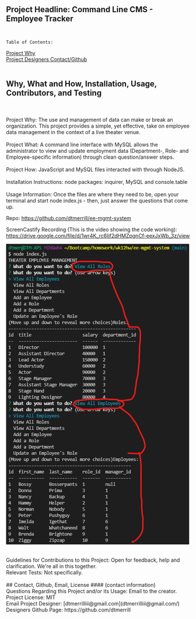 ## Project Headline: Command Line CMS - Employee Tracker<br><br>
    Table of Contents:  
[Project Why](#why)<br>
[Project Designers Contact/Github](#contact)<br><br>
    
    
## Why, What and How, Installation, Usage, Contributors, and Testing
<br><br>
Project Why: The use and management of data can make or break an organization. This project provides a simple, yet effective, take on employee data management in the context of a live theater venue.
<br>
<br>
Project What: A command line interface with MySQL allows the administrator to view and update employment data (Department-, Role- and Employee-specific information) through clean question/answer steps.
<br>
<br>
Project How: JavaScript and MySQL files interacted with through NodeJS.
<br>
<br>
Installation Instructions:  node packages: inquirer, MySQL and console.table
<br>
<br>
Usage Information: Once the files are where they need to be, open your terminal and start node index.js - then, just answer the questions that come up.


Repo:  https://github.com/dtmerrill/ee-mgmt-system

ScreenCastify Recording (This is the video showing the code working): https://drive.google.com/file/d/1wr4K_rc6Iif2dHMZpgnCf-eexJxWb_3z/view


![Screenshot of the whole deal.](./assets/RunningViewRoles&Ees.png)


<br>
Guidelines for Contributions to this Project:  Open for feedback, help and clarification. We're all in this together.
<br>
Relevant Tests: Not specifically.
<br>
<br>
## Contact, Github, Email, License
#### (contact information)
<br>
Questions Regarding this Project and/or its Usage: Email to the creator.
<br>
Project License: MIT
<br>
Email Project Designer: [dtmerrilliii@gmail.com](dtmerrilliii@gmail.com/)
<br>
Designers Github Page: https://github.com/dtmerrill 
